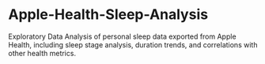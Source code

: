 # Apple-Health-Sleep-Analysis
Exploratory Data Analysis of personal sleep data exported from Apple Health, including sleep stage analysis, duration trends, and correlations with other health metrics.
